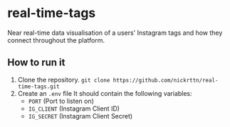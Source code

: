 # real-time-tags
Near real-time data visualisation of a users' Instagram tags and how they connect throughout the platform.

## How to run it

1. Clone the repository.
	 `git clone https://github.com/nickrttn/real-time-tags.git`
2. Create an `.env` file
	 It should contain the following variables:
	 - `PORT` (Port to listen on)
	 - `IG_CLIENT` (Instagram Client ID)
	 - `IG_SECRET` (Instagram Client Secret)
